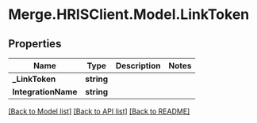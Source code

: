 # Merge.HRISClient.Model.LinkToken

## Properties

Name | Type | Description | Notes
------------ | ------------- | ------------- | -------------
**_LinkToken** | **string** |  | 
**IntegrationName** | **string** |  | 

[[Back to Model list]](../README.md#documentation-for-models) [[Back to API list]](../README.md#documentation-for-api-endpoints) [[Back to README]](../README.md)

